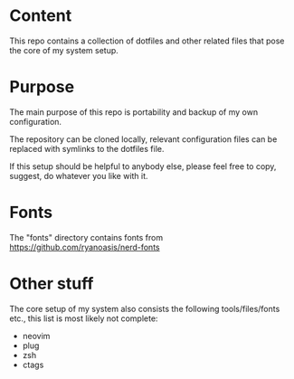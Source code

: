 # Content

This repo contains a collection of dotfiles and other related files that pose
the core of my system setup.

# Purpose

The main purpose of this repo is portability and backup of my own
configuration.

The repository can be cloned locally, relevant configuration files can be replaced with symlinks to the dotfiles file.

If this setup should be helpful to anybody else, please feel
free to copy, suggest, do whatever you like with it.

# Fonts

The "fonts" directory contains fonts from https://github.com/ryanoasis/nerd-fonts

# Other stuff

The core setup of my system also consists the following tools/files/fonts etc., this list is most likely not complete:

* neovim
* plug
* zsh
* ctags
